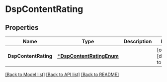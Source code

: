 # DspContentRating

## Properties
Name | Type | Description | Notes
------------ | ------------- | ------------- | -------------
**DspContentRating** | [***DspContentRatingEnum**](DspContentRatingEnum.md) |  | [optional] [default to null]

[[Back to Model list]](../README.md#documentation-for-models) [[Back to API list]](../README.md#documentation-for-api-endpoints) [[Back to README]](../README.md)

